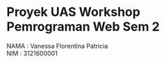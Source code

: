 # Proyek UAS Workshop Pemrograman Web Sem 2

NAMA : Vanessa Florentina Patricia <br>
NIM  : 3121600001